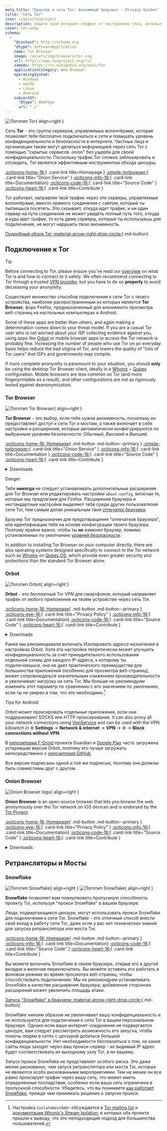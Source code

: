 ```yaml
---
meta_title: "Браузер и сеть Tor: Анонимный браузинг - Privacy Guides"
title: "Сеть Tor"
icon: simple/torproject
description: Защити свой интернет-сёрфинг от посторонних глаз, используя сеть Tor - безопасную сеть, обходящую цензуру.
cover: tor.webp
schema:
  - 
    "@context": http://schema.org
    "@type": SoftwareApplication
    name: Tor Browser
    image: /assets/img/browsers/tor.svg
    url: https://www.torproject.org/ru/
    sameAs: https://ru.wikipedia.org/wiki/Tor
    applicationCategory: Web Browser
    operatingSystem:
      - Windows
      - macOS
      - Linux
      - Android
    subjectOf:
      "@type": WebPage
      url: "./"
---
```


![Логотип Tor](assets/img/self-contained-networks/tor.svg){ align=right }

Сеть **Tor** - это группа серверов, управляемых волонтёрами, которая позволяет тебе бесплатно подключаться к сети и повышать уровень конфиденциальности и безопасности в интернете. Частные лица и организации также могут делиться информацией через сеть Tor с помощью "скрытых сервисов .onion" без ущерба для своей конфиденциальности. Поскольку трафик Tor сложно заблокировать и отследить, Tor является эффективным инструментом обхода цензуры.

[:octicons-home-16:](https://www.torproject.org){ .card-link title=Homepage }
[:simple-torbrowser:](http://2gzyxa5ihm7nsggfxnu52rck2vv4rvmdlkiu3zzui5du4xyclen53wid.onion){ .card-link title="Onion Service" }
[:octicons-info-16:](https://tb-manual.torproject.org/){ .card-link title=Documentation}
[:octicons-code-16:](https://gitlab.torproject.org/tpo/core/tor){ .card-link title="Source Code" }
[:octicons-heart-16:](https://donate.torproject.org/){ .card-link title=Contribute }

Tor работает, направляя твой трафик через эти серверы, управляемые волонтёрами, вместо прямого соединения с сайтом, который ты пытаешься посетить. Это скрывает, откуда идет трафик, и ни один сервер на пути соединения не может увидеть полный путь того, откуда и куда идет трафик, то есть даже серверы, которые ты используешь для подключения, не могут нарушить твою анонимность.

[Подробный обзор Tor :material-arrow-right-drop-circle:](advanced/tor-overview.md ""){.md-button}

## Подключение к Tor

<div class="admonition tip" markdown>
<p class="admonition-title">Tip</p>

Before connecting to Tor, please ensure you've read our [overview](advanced/tor-overview.md) on what Tor is and how to connect to it safely. We often recommend connecting to Tor through a trusted [VPN provider](vpn.md), but you have to do so **properly** to avoid decreasing your anonymity.

</div>

Существует множество способов подключения к сети Tor с твоего устройства, наиболее распространенным из которых является **Tor Browser**, форк Firefox, предназначенный для анонимного просмотра веб-страниц на настольных компьютерах и Android.

Some of these apps are better than others, and again making a determination comes down to your threat model. If you are a casual Tor user who is not worried about your ISP collecting evidence against you, using apps like [Orbot](#orbot) or mobile browser apps to access the Tor network is probably fine. Increasing the number of people who use Tor on an everyday basis helps reduce the bad stigma of Tor, and lowers the quality of "lists of Tor users" that ISPs and governments may compile.

If more complete anonymity is paramount to your situation, you should **only** be using the desktop Tor Browser client, ideally in a [Whonix](desktop.md#whonix) + [Qubes](desktop.md#qubes-os) configuration. Mobile browsers are less common on Tor (and more fingerprintable as a result), and other configurations are not as rigorously tested against deanonymization.

### Tor Browser

<div class="admonition recommendation" markdown>

![Логотип Tor Browser](assets/img/browsers/tor.svg){ align=right }

**Tor Browser** - это выбор, если тебе нужна анонимность, поскольку он предоставляет доступ к сети Tor и мостам, а также включает в себя настройки и расширения, которые автоматически конфигурируются по выбранным уровням безопасности: *Обычный*, *Высокий* и *Высший*.

[:octicons-home-16: Homepage](https://www.torproject.org){ .md-button .md-button--primary }
[:simple-torbrowser:](http://2gzyxa5ihm7nsggfxnu52rck2vv4rvmdlkiu3zzui5du4xyclen53wid.onion){ .card-link title="Onion Service" }
[:octicons-info-16:](https://tb-manual.torproject.org/){ .card-link title=Documentation }
[:octicons-code-16:](https://gitlab.torproject.org/tpo/applications/tor-browser){ .card-link title="Source Code" }
[:octicons-heart-16:](https://donate.torproject.org/){ .card-link title=Contribute }

<details class="downloads" markdown>
<summary>Downloads</summary>

- [:simple-googleplay: Google Play](https://play.google.com/store/apps/details?id=org.torproject.torbrowser)
- [:simple-android: Android](https://www.torproject.org/download/#android)
- [:simple-windows11: Windows](https://www.torproject.org/download/)
- [:simple-apple: macOS](https://www.torproject.org/download/)
- [:simple-linux: Linux](https://www.torproject.org/download/)

</details>

</div>

<div class="admonition danger" markdown>
<p class="admonition-title">Danger</p>

Тебе **никогда** не следует устанавливать дополнительные расширения для Tor Browser или редактировать настройки `about:config`, включая те, которые мы предлагаем для Firefox. Расширения браузера и нестандартные настройки выделяют тебя среди других пользователей сети Tor, тем самым делая уникальным твой [отпечаток браузера](https://support.torproject.org/ru/glossary/browser-fingerprinting/).

</div>

Браузер Tor предназначен для предотвращения "отпечатков браузера", или идентификации тебя на основе конфигурации твоего браузера. Поэтому крайне важно, чтобы ты **не** изменял браузер, помимо установленных по умолчанию [уровней безопасности](https://tb-manual.torproject.org/ru/security-settings/).

In addition to installing Tor Browser on your computer directly, there are also operating systems designed specifically to connect to the Tor network such as [Whonix](desktop.md#whonix) on [Qubes OS](desktop.md#qubes-os), which provide even greater security and protections than the standard Tor Browser alone.

### Orbot

<div class="admonition recommendation" markdown>

![Логотип Orbot](assets/img/self-contained-networks/orbot.svg){ align=right }

**Orbot** - это бесплатный Tor VPN для смартфонов, который направляет трафик от любого приложения на твоём устройстве через сеть Tor.

[:octicons-home-16: Homepage](https://orbot.app/){ .md-button .md-button--primary }
[:octicons-eye-16:](https://orbot.app/privacy-policy){ .card-link title="Privacy Policy" }
[:octicons-info-16:](https://orbot.app/faqs){ .card-link title=Documentation}
[:octicons-code-16:](https://orbot.app/code){ .card-link title="Source Code" }
[:octicons-heart-16:](https://orbot.app/donate){ .card-link title=Contribute }

<details class="downloads" markdown>
<summary>Downloads</summary>

- [:simple-googleplay: Google Play](https://play.google.com/store/apps/details?id=org.torproject.android)
- [:simple-appstore: App Store](https://apps.apple.com/us/app/orbot/id1609461599)
- [:simple-github: GitHub](https://github.com/guardianproject/orbot/releases)

</details>

</div>

Ранее мы рекомендовали включать *Изолировать адреса назначения* в настройках Orbot. Хотя эта настройка теоретически может улучшить конфиденциальность за счет принудительного использования отдельной схемы для каждого IP-адреса, к которому ты подключаешься, она не дает практического преимущества для большинства приложений (особенно для просмотра веб-страниц), может сопровождаться значительным снижением производительности и увеличивает нагрузку на сеть Tor. Мы больше не рекомендуем изменять этот параметр по сравнению с его значением по умолчанию, если ты не уверен в том, что это необходимо.[^1]

<div class="admonition tip" markdown>
<p class="admonition-title">Tips for Android</p>

Orbot может проксировать отдельные приложения, если они поддерживают SOCKS или HTTP проксирование. It can also proxy all your network connections using [VpnService](https://developer.android.com/reference/android/net/VpnService) and can be used with the VPN killswitch in :gear: **Settings** → **Network & internet** → **VPN** → :gear: → **Block connections without VPN**.

В [репозитории F-Droid](https://guardianproject.info/fdroid) проекта Guardian и [Google Play](https://play.google.com/store/apps/details?id=org.torproject.android) часто загружена устаревшая версия Orbot, поэтому его лучше загружать непосредственно с [оепозитория GitHub](https://github.com/guardianproject/orbot/releases).

Все версии подписаны одной и той же подписью, поэтому они должны быть совместимы друг с другом.

</div>

### Onion Browser

<div class="admonition recommendation" markdown>

![Onion Browser logo](assets/img/self-contained-networks/onion_browser.svg){ align=right }

**Onion Browser** is an open-source browser that lets you browse the web anonymously over the Tor network on iOS devices and is endorsed by the [Tor Project](https://support.torproject.org/glossary/onion-browser/).

[:octicons-home-16: Homepage](https://onionbrowser.com){ .md-button .md-button--primary }
[:octicons-eye-16:](https://onionbrowser.com/privacy-policy){ .card-link title="Privacy Policy" }
[:octicons-info-16:](https://onionbrowser.com/faqs){ .card-link title=Documentation}
[:octicons-code-16:](https://github.com/OnionBrowser/OnionBrowser){ .card-link title="Source Code" }
[:octicons-heart-16:](https://onionbrowser.com/donate){ .card-link title=Contribute }

<details class="downloads" markdown>
<summary>Downloads</summary>

- [:simple-appstore: App Store](https://apps.apple.com/app/id519296448)

</details>

</div>

## Ретрансляторы и Мосты

### Snowflake

<div class="admonition recommendation" markdown>

![Логотип Snowflake](assets/img/browsers/snowflake.svg#only-light){ align=right }
![Логотип Snowflake](assets/img/browsers/snowflake-dark.svg#only-dark){ align=right }

**Snowflake** позволяет вам пожертвовать пропускную способность проекту Tor, используя "прокси Snowflake" в вашем браузере.

Люди, подвергающиеся цензуре, могут использовать прокси Snowflake для подключения к сети Tor. Snowflake - это отличный способ внести свой вклад в работу сети Tor, даже если у вас нет технических знаний для запуска ретранслятора или моста Tor.

[:octicons-home-16: Homepage](https://snowflake.torproject.org/){ .md-button .md-button--primary }
[:octicons-info-16:](https://gitlab.torproject.org/tpo/anti-censorship/pluggable-transports/snowflake/-/wikis/Technical%20Overview){ .card-link title=Documentation}
[:octicons-code-16:](https://gitlab.torproject.org/tpo/anti-censorship/pluggable-transports/snowflake){ .card-link title="Source Code" }
[:octicons-heart-16:](https://donate.torproject.org/){ .card-link title=Contribute }

</details>

</div>

Вы можете включить Snowflake в своем браузере, открыв его в другой вкладке и включив переключатель. Вы можете оставить его работать в фоновом режиме во время просмотра веб-страниц, чтобы способствовать подключению. Мы не рекомендуем устанавливать Snowflake в качестве расширения браузера; добавление сторонних расширений может увеличить площадь атаки.

[Запуск "Snowflake" в браузере :material-arrow-right-drop-circle:](https://snowflake.torproject.org/embed.html ""){.md-button}

Snowflake никоим образом не увеличивает вашу конфиденциальность и не используется для подключения к сети Tor в вашем персональном браузере. Однако если ваше интернет-соединение не подвергается цензуре, вам следует рассмотреть возможность его запуска, чтобы помочь людям в сетях с цензурой добиться большей конфиденциальности. Нет необходимости беспокоиться о том, на какие сайты люди заходят через ваш прокси-сервер - их видимый IP адрес будет соответствовать их выходному узлу Tor, а не вашему.

Запуск прокси Snowflake не представляет особого риска. Это даже менее рискованно, чем запуск ретранслятора или моста Tor, которые не являются особо рискованными мероприятиями. Тем не менее он все равно проксирует трафик через вашу сеть, что может иметь определенные последствия, особенно если ваша сеть ограничена в пропускной способности. Убедитесь, что вы понимаете [как работает Snowflake](https://gitlab.torproject.org/tpo/anti-censorship/pluggable-transports/snowflake/-/wikis/home), прежде чем принимать решение о запуске прокси.

[^1]: Настройка `IsolateDestAddr` обсуждается в [Tor mailing list](https://lists.torproject.org/pipermail/tor-talk/2012-May/024403.html) и [документации Whonix's Stream Isolation](https://www.whonix.org/wiki/Stream_Isolation), в которых оба проекта пришли к выводу, что это неподходящий подход для большинства пользователей.
